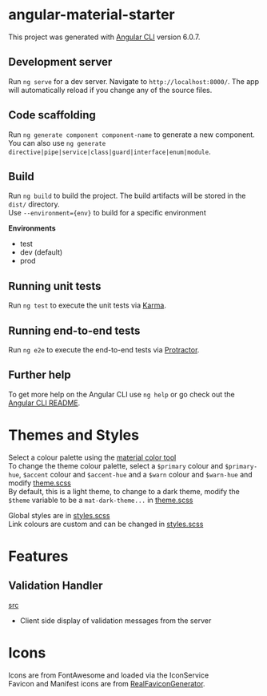 # angular-material-starter

This project was generated with [Angular CLI](https://github.com/angular/angular-cli) version 6.0.7.

## Development server

Run `ng serve` for a dev server. Navigate to `http://localhost:8000/`. The app will automatically reload if you change any of the source files.

## Code scaffolding

Run `ng generate component component-name` to generate a new component. You can also use `ng generate directive|pipe|service|class|guard|interface|enum|module`.

## Build

Run `ng build` to build the project. The build artifacts will be stored in the `dist/` directory.  
Use `--environment={env}` to build for a specific environment

**Environments**

- test
- dev (default)
- prod

## Running unit tests

Run `ng test` to execute the unit tests via [Karma](https://karma-runner.github.io).

## Running end-to-end tests

Run `ng e2e` to execute the end-to-end tests via [Protractor](http://www.protractortest.org/).

## Further help

To get more help on the Angular CLI use `ng help` or go check out the [Angular CLI README](https://github.com/angular/angular-cli/blob/master/README.md).

# Themes and Styles

Select a colour palette using the [material color tool](https://material.io/tools/color)  
To change the theme colour palette, select a `$primary` colour and `$primary-hue`, `$accent` colour and `$accent-hue` and a `$warn` colour and `$warn-hue` and modify [theme.scss](./src/themes/theme.scss)  
By default, this is a light theme, to change to a dark theme, modify the `$theme` variable to be a `mat-dark-theme...` in [theme.scss](./src/themes/theme.scss)

Global styles are in [styles.scss](./src/styles.scss)  
Link colours are custom and can be changed in [styles.scss](./src/styles.scss)

# Features

## Validation Handler

[src](./src/app/directives/validation-handler.directive.ts)

- Client side display of validation messages from the server

# Icons

Icons are from FontAwesome and loaded via the IconService  
Favicon and Manifest icons are from [RealFaviconGenerator](https://realfavicongenerator.net).
